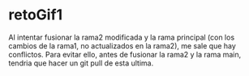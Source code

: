 # retoGif1

Al intentar fusionar la rama2 modificada y la rama principal (con los cambios de la rama1, no actualizados en la rama2), me sale que hay conflictos. Para evitar ello, antes de fusionar la rama2 y la rama main, tendria que hacer un git pull de esta ultima.
